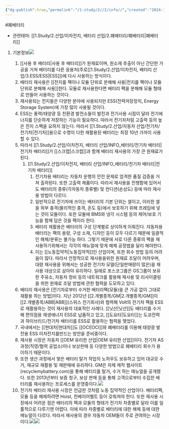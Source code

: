 ```yaml
---
{"dg-publish":true,"permalink":"/1-study/2//2/info//","created":"2024-11-20T21:02:27.600+09:00","updated":"2025-07-23T17:04:40.077+09:00"}
---
```


#폐배터리


- 관련테마: [[1.Study/2.산업/이차전지, 배터리 산업/2.폐배터리/폐배터리\|폐배터리]]


1. 기본정보![](https://i.imgur.com/NUNGXFo.png)

	1. [[사용 후 배터리\|사용 후 배터리]]가 원재료이며, 원소재 추출이 아닌 간단한 가공을 거쳐 배터리를 다른 응용처(주로[[1.Study/2.산업/이차전지, 배터리 산업/3.ESS/ESS\|ESS]])에 다시 사용하는 방식이다.
	2. 배터리 재사용은 [[전지를 팩이나 모듈 단위로 분해해 사용\|전지를 팩이나 모듈 단위로 분해해 사용]]한다. 모듈로 재사용한다면 배터리 팩을 분해해 모듈 형태로 만들어 사용하는 것이다. 
	3. 재사용되는 전지들은 다양한 분야에 사용되지만 ESS(전력저장장치, Energy Storage System)에 가장 많이 사용될 것이다. 
	4. ESS는 풍력/태양광 등 친환경 발전소들이 발전과 전기사용 시점이 달라 전기에너지를 단순하게 저장하는 기능이 필요하다. 따라서 전기차처럼 고출력 등의 높은 전지 스펙을 요하지 않는다. 따라서 [[1.Study/2.산업/자동차 산업/전기차/전기차\|전기차]]용으로 수명이 다한 재활용된 배터리는 최장 10년 가까이 사용할 수 있다.
	5. 따라서 [[1.Study/2.산업/이차전지, 배터리 산업/INFO_배터리/전기차 배터리\|전기차 배터리]]가 [[스크랩\|스크랩]]과 함께 배터리 재사용의 가장 큰 원재료가된다.
		1. [[1.Study/2.산업/이차전지, 배터리 산업/INFO_배터리/전기차 배터리\|전기차 배터리]]
			1. 전기차용 배터리는 자동차 운행의 안전 문제로 엄격한 품질 검증을 거쳐 출하된다. 또한 고출력 제품이다. 따라서 재사용을 진행함에 있어서도 배터리의 종류(각자동차 종류별) 및 컨디션(손상도) 등에 따라 재사용 방법이 다르다.
			2. 일반적으로 전기차에 쓰이는 배터리의 기본 단위는 셀이고, 이러한 셀을 외부 충격(물리적인 충격, 온도 등)에서 보호하기 위해 프레임에 넣는 것이 모듈이다. 또한 모듈에 BMS와 냉각 시스템 등의 제어/보호 기능을 함께 담은 것을 팩이라 한다. 
			3. 배터리 재활용은 배터리의 구성 단계별로 상이하게 이뤄진다. 자동차용 배터리는 팩의 용량, 구성 소재, 디자인 등이 모두 다르기 때문에 일괄적인 해체/분류는 불가능 하다. 그렇기 때문에 서로 다른 종류의 팩을 재사용하기위해서는 각각의 매뉴얼에 맞게 해체 공정법을 달리 해야한다. 
			4. 이는 [[노동집약적\|노동집약적]]인 산업이며, 또한 회수 방법 등의 어려움이 많다. 따라서 안정적으로 재사용을위한 원재료 조달이 어려우며, 대량 재사용을 위해서는 성공한 전기차 모델(단일판매량이 많은)을 재사용 대상으로 삼아야 유리하다. 일례로 포스코그룹은 GS그룹이 보유한 주유소, 자동차 정비 등의 네트워크를 활용해 재사용 및 리사이클링을 위한 원재료 조달 방법에 관한 협력을 도모하고 있다.
	6. 배터리 재사용은 [전기차로부터 수거한 배터리팩(모듈)을 큰 가공 없이 그대로 재활용 하는 방법]이다. 지난 2012년 [[2.개별종목/GM\|2.개별종목/GM]]이 [[2.개별종목/ABB\|ABB]](스위스 전기회사)와 협력해 Volt의 전기차 팩을 ESS로 재활용하는 것이 재사용의 대표적인 사례다. [[닛산\|닛산]]도 배터리를 수거해 편의점용 재생에너지 ESS로 납품하고 있고, [[도요타\|도요타]]는 도쿄전력과 하이브리드/전기차 배터리를 ESS로 활용하는 협력을 맺었다.
	7. 국내에서는 [[현대차\|현대차]]도 [[OCI\|OCI]]와 폐배터리를 이용해 태양광 발전용 ESS 이차전지를만드는 방안을 준비중이다. 
	8. 재사용 시장은 자동차 [[OEM 유리한 산업\|OEM 유리한 산업]]이다. 전기차 AS과정(직영/협력 공업소)이나 보상판매 등 다양한 방법으로 폐배터리 회수가 용이하기 때문이다. 
	9. 또한 생산 과정에서 쌓은 배터리 탈거 작업의 노하우도 보유하고 있어 대규모 수거, 재규모 재활용 및 재판매에 유리하다. GM은 자체 제작 웹사이트(recyclemybattery.com)을 통해 배터리를 탈거, 수거 하는 매뉴얼을 공개했다. 또한 2013년부터 보증 청구, 보상 판매 등을 통해 고객으로부터 수집한 배터리를 재사용하는 프로세스를 운영중이다.![](https://i.imgur.com/AbnNiXH.png)
	10. 전기차 배터리 재사용 시장은 언급한 것처럼 노동 집약적인 산업이다. 배터리팩, 모듈 등을 해체하려면 Hoist, 컨베이어벨트 등이 갖춰져야 한다. 또한 재사용 시장에서 어려운 점은 배터리의 팩과 모듈의 형태가 전기차 차종별로 달라 이를 일률적으로 다루기엔 어렵다. 이에 따라 차종별로 배터리에 대한 해체 등에 대한 매뉴얼이 다르다. 따라서 재사용의 경우 자동차 OEM들이 주로 관여하는 시장이다.![](https://i.imgur.com/1r1PgRh.png)![](https://i.imgur.com/LsEtIIq.png)

